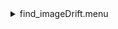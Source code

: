 <details><summary>find_imageDrift.menu</summary><blockquote><pre><details><summary>find_imageDrift.cbk</summary><blockquote><pre><details><summary>&#x1F4D5; ND_IN.rcp</summary><blockquote><pre>rcpname nd in&#x1F4D5;  nd in 
The above code block covers:0.00 minutes of camera integration + hardware moves and overhead</pre></blockquote></details><details><summary>&#x1F4D5; 1083_imageDrift.rcp</summary><blockquote><pre>rcpname shut	out&#x1F4D5;  shut	out 
rcpname o1 62.75&#x1F4D5;  o1 62.75 
rcpname data	tcam	both	1083.00	4&#x1F4D5;  data	tcam	both	1083.00	4 
rcpname o1 60&#x1F4D5;  o1 60 
rcpname data	tcam	both	1083.00	4&#x1F4D5;  data	tcam	both	1083.00	4 
rcpname o1 55&#x1F4D5;  o1 55 
rcpname data	tcam	both	1083.00	4&#x1F4D5;  data	tcam	both	1083.00	4 
rcpname o1 50&#x1F4D5;  o1 50 
rcpname data	tcam	both	1083.00	4&#x1F4D5;  data	tcam	both	1083.00	4 
rcpname o1 45&#x1F4D5;  o1 45 
rcpname data	tcam	both	1083.00	4&#x1F4D5;  data	tcam	both	1083.00	4 
rcpname o1 40&#x1F4D5;  o1 40 
rcpname data	tcam	both	1083.00	4&#x1F4D5;  data	tcam	both	1083.00	4 
rcpname o1 35&#x1F4D5;  o1 35 
rcpname data	tcam	both	1083.00	4&#x1F4D5;  data	tcam	both	1083.00	4 
rcpname o1 30&#x1F4D5;  o1 30 
rcpname data	tcam	both	1083.00	4&#x1F4D5;  data	tcam	both	1083.00	4 
rcpname o1 25&#x1F4D5;  o1 25 
rcpname data	tcam	both	1083.00	4&#x1F4D5;  data	tcam	both	1083.00	4 
rcpname o1 20&#x1F4D5;  o1 20 
rcpname data	tcam	both	1083.00	4&#x1F4D5;  data	tcam	both	1083.00	4 
rcpname o1 15&#x1F4D5;  o1 15 
rcpname data	tcam	both	1083.00	4&#x1F4D5;  data	tcam	both	1083.00	4 
rcpname o1 10&#x1F4D5;  o1 10 
rcpname data	tcam	both	1083.00	4&#x1F4D5;  data	tcam	both	1083.00	4 
rcpname o1 5&#x1F4D5;  o1 5 
rcpname data	tcam	both	1083.00	4&#x1F4D5;  data	tcam	both	1083.00	4 
rcpname o1 0&#x1F4D5;  o1 0 
rcpname shut in&#x1F4D5;  shut in 
The above code block covers:0.34 minutes of camera integration + hardware moves and overhead</pre></blockquote></details><details><summary>&#x1F4D9; ND_OUT.rcp</summary><blockquote><pre>rcpname nd out&#x1F4D5;  nd out 
The above code block covers:0.00 minutes of camera integration + hardware moves and overhead</pre></blockquote></details>The above code block covers:0.34 minutes of camera integration + hardware moves and overhead</pre></blockquote></details></pre></blockquote></details>